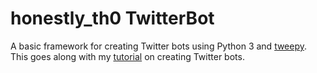 # honestly_th0 TwitterBot

A basic framework for creating Twitter bots using Python 3 and [tweepy](http://www.tweepy.org). This goes along with my [tutorial](http://blog.mollywhite.net/twitter-bots-pt2/) on creating Twitter bots.
